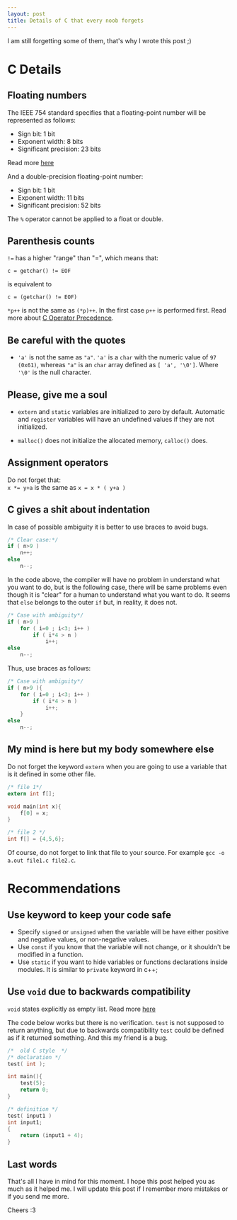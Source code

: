 ```yaml
---
layout: post
title: Details of C that every noob forgets
---
```


I am still forgetting some of them, that's why I wrote this post ;)

# C Details

## Floating numbers
The IEEE 754 standard specifies that a floating-point number will be represented as follows:
  
  *  Sign bit: 1 bit
  *  Exponent width: 8 bits
  *  Significant precision: 23 bits

Read more [here](https://en.wikipedia.org/wiki/Single-precision_floating-point_format)

And a double-precision floating-point number:

  *  Sign bit: 1 bit
  *  Exponent width: 11 bits
  *  Significant precision: 52 bits

The `%` operator cannot be applied to a float or double.

## Parenthesis counts
`!=` has a higher "range" than "=", which means that: 
```
c = getchar() != EOF
```
is equivalent to
```
c = (getchar() != EOF)
```


`*p++` is not the same as `(*p)++`. In the first case `p++` is performed first.  Read more about [C Operator Precedence](http://en.cppreference.com/w/c/language/operator_precedence).

## Be careful with the quotes
* `'a'` is not the same as `"a"`. `'a'` is a `char` with the numeric value of `97 (0x61)`, whereas `"a"` is an `char` array defined  as `[ 'a', '\0']`.  Where `'\0'` is the null character.

## Please, give me a soul
* `extern` and `static` variables are initialized to zero by default. Automatic and `register` variables will have an undefined values if they are not initialized.

* `malloc()` does not initialize the allocated memory, `calloc()` does.

## Assignment operators
Do not forget that: <br>
  `x *= y+a` is the same as `x = x * ( y+a )`

## C gives a shit about indentation
In case of possible ambiguity it is better to use braces to avoid bugs.

```c
/* Clear case:*/
if ( n>9 )
    n++;
else
    n--;
```

In the code above, the compiler will have no problem in understand what you want to do, but is the following case, there will be same problems even though it is "clear" for a human to understand what you want to do.
It seems that `else` belongs to the outer `if` but, in reality, it does not.
```c
/* Case with ambiguity*/
if ( n>9 )
    for ( i=0 ; i<3; i++ )
        if ( i*4 > n )
            i++;
else
    n--;
```

Thus, use braces as follows:

```c
/* Case with ambiguity*/
if ( n>9 ){
    for ( i=0 ; i<3; i++ )
        if ( i*4 > n )
            i++;
    }
else
    n--;
```

## My mind is here but my body somewhere else
Do not forget the keyword `extern` when you are going to use a variable that is it defined in some other file.

```c
/* file 1*/
extern int f[];

void main(int x){
    f[0] = x;
}

/* file 2 */
int f[] = {4,5,6};
```

Of course, do not forget to link that file to your source.
For example `gcc -o a.out file1.c file2.c`.


# Recommendations

## Use keyword to keep your code safe
* Specify `signed` or `unsigned` when the variable will be have either positive and negative values, or non-negative values.
* Use `const` if you know that the variable will not change, or it shouldn't be modified in a function.
* Use `static` if you want to hide variables or functions declarations inside modules. It is similar to `private` keyword in c++;

## Use `void` due to backwards compatibility
`void` states explicitly as empty list. Read more [here](https://www.doc.ic.ac.uk/lab/cplus/cstyle.html) 

The code below works but there is no verification. `test` is not supposed to return anything, but due to backwards compatibility  `test` could be defined as if it returned something. And this my friend is a bug. 

```c
/*  old C style  */
/* declaration */
test( int ); 

int main(){
    test(5);
    return 0;
}

/* definition */
test( input1 )
int input1;
{
    return (input1 + 4);
}
```



## Last words
That's all I have in mind for this moment. I hope this post helped you as much as it helped me. 
I will update this post if I remember more mistakes or if you send me more.


Cheers :3
